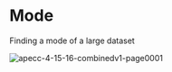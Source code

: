 # Mode
Finding a mode of a large dataset

![apecc-4-15-16-combinedv1-page0001](https://cloud.githubusercontent.com/assets/19591107/25776410/f659f094-3282-11e7-86d0-2b090a6811d8.jpg)
